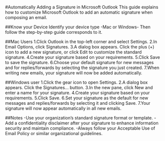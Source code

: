 #Automatically Adding a Signature in Microsoft Outlook
This guide explains how to customize Microsoft Outlook to add an automatic signature when composing an email. 

##Know your Device
Identify your device type -Mac or Windows- Then follow the step-by-step guide corresponds to it. 

##Mac Users
1.Click Outlook in the top-left corner and select Settings.
2.In Email Options, click Signatures.
3.A dialog box appears. Click the plus (+) icon to add a new signature, or click Edit to customize the standard signature.
4.Create your signature based on your requirements.
5.Click Save to save the signature.
6.Choose your default signature for new messages and for replies/forwards by selecting the signature you just created.
7.When writing new emails, your signature will now be added automatically.

##Windows user
1.Click the gear icon to open Settings.
2.A dialog box appears. Click the Signatures… button.
3.In the new pane, click New and enter a name for your signature.
4.Create your signature based on your requirements.
5.Click Save.
6.Set your signature as the default for new messages and replies/forwards by selecting it and clicking Save.
7.Your signature will now appear automatically in all new emails.

##Notes
-Use your organization’s standard signature format or template.
-Add a confidentiality disclaimer after your signature to enhance information security and maintain compliance.
-Always follow your Acceptable Use of Email Policy or similar organizational guidelines.
